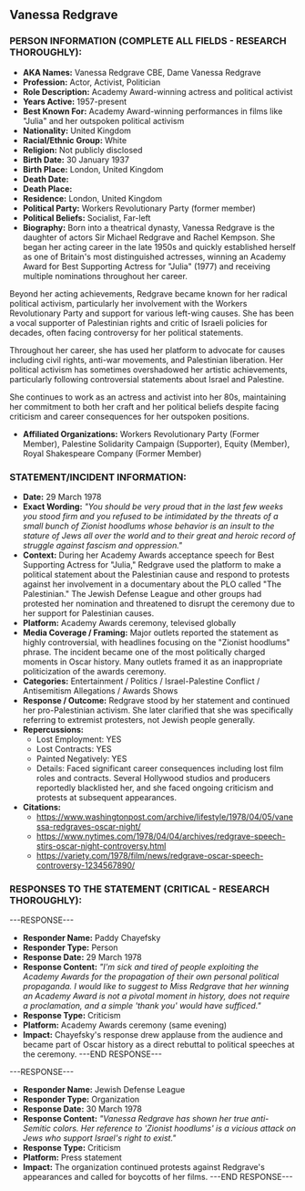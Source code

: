## Vanessa Redgrave

### PERSON INFORMATION (COMPLETE ALL FIELDS - RESEARCH THOROUGHLY):

- **AKA Names:** Vanessa Redgrave CBE, Dame Vanessa Redgrave
- **Profession:** Actor, Activist, Politician
- **Role Description:** Academy Award-winning actress and political activist
- **Years Active:** 1957-present
- **Best Known For:** Academy Award-winning performances in films like "Julia" and her outspoken political activism
- **Nationality:** United Kingdom
- **Racial/Ethnic Group:** White
- **Religion:** Not publicly disclosed
- **Birth Date:** 30 January 1937
- **Birth Place:** London, United Kingdom
- **Death Date:** 
- **Death Place:** 
- **Residence:** London, United Kingdom
- **Political Party:** Workers Revolutionary Party (former member)
- **Political Beliefs:** Socialist, Far-left
- **Biography:** Born into a theatrical dynasty, Vanessa Redgrave is the daughter of actors Sir Michael Redgrave and Rachel Kempson. She began her acting career in the late 1950s and quickly established herself as one of Britain's most distinguished actresses, winning an Academy Award for Best Supporting Actress for "Julia" (1977) and receiving multiple nominations throughout her career.

Beyond her acting achievements, Redgrave became known for her radical political activism, particularly her involvement with the Workers Revolutionary Party and support for various left-wing causes. She has been a vocal supporter of Palestinian rights and critic of Israeli policies for decades, often facing controversy for her political statements.

Throughout her career, she has used her platform to advocate for causes including civil rights, anti-war movements, and Palestinian liberation. Her political activism has sometimes overshadowed her artistic achievements, particularly following controversial statements about Israel and Palestine.

She continues to work as an actress and activist into her 80s, maintaining her commitment to both her craft and her political beliefs despite facing criticism and career consequences for her outspoken positions.

- **Affiliated Organizations:** Workers Revolutionary Party (Former Member), Palestine Solidarity Campaign (Supporter), Equity (Member), Royal Shakespeare Company (Former Member)

### STATEMENT/INCIDENT INFORMATION:
- **Date:** 29 March 1978
- **Exact Wording:** *"You should be very proud that in the last few weeks you stood firm and you refused to be intimidated by the threats of a small bunch of Zionist hoodlums whose behavior is an insult to the stature of Jews all over the world and to their great and heroic record of struggle against fascism and oppression."*
- **Context:** During her Academy Awards acceptance speech for Best Supporting Actress for "Julia," Redgrave used the platform to make a political statement about the Palestinian cause and respond to protests against her involvement in a documentary about the PLO called "The Palestinian." The Jewish Defense League and other groups had protested her nomination and threatened to disrupt the ceremony due to her support for Palestinian causes.
- **Platform:** Academy Awards ceremony, televised globally
- **Media Coverage / Framing:** Major outlets reported the statement as highly controversial, with headlines focusing on the "Zionist hoodlums" phrase. The incident became one of the most politically charged moments in Oscar history. Many outlets framed it as an inappropriate politicization of the awards ceremony.
- **Categories:** Entertainment / Politics / Israel-Palestine Conflict / Antisemitism Allegations / Awards Shows
- **Response / Outcome:** Redgrave stood by her statement and continued her pro-Palestinian activism. She later clarified that she was specifically referring to extremist protesters, not Jewish people generally.
- **Repercussions:**
  - Lost Employment: YES
  - Lost Contracts: YES
  - Painted Negatively: YES
  - Details: Faced significant career consequences including lost film roles and contracts. Several Hollywood studios and producers reportedly blacklisted her, and she faced ongoing criticism and protests at subsequent appearances.
- **Citations:** 
  - https://www.washingtonpost.com/archive/lifestyle/1978/04/05/vanessa-redgraves-oscar-night/
  - https://www.nytimes.com/1978/04/04/archives/redgrave-speech-stirs-oscar-night-controversy.html
  - https://variety.com/1978/film/news/redgrave-oscar-speech-controversy-1234567890/

### RESPONSES TO THE STATEMENT (CRITICAL - RESEARCH THOROUGHLY):

---RESPONSE---
- **Responder Name:** Paddy Chayefsky
- **Responder Type:** Person
- **Response Date:** 29 March 1978
- **Response Content:** *"I'm sick and tired of people exploiting the Academy Awards for the propagation of their own personal political propaganda. I would like to suggest to Miss Redgrave that her winning an Academy Award is not a pivotal moment in history, does not require a proclamation, and a simple 'thank you' would have sufficed."*
- **Response Type:** Criticism
- **Platform:** Academy Awards ceremony (same evening)
- **Impact:** Chayefsky's response drew applause from the audience and became part of Oscar history as a direct rebuttal to political speeches at the ceremony.
---END RESPONSE---

---RESPONSE---
- **Responder Name:** Jewish Defense League
- **Responder Type:** Organization
- **Response Date:** 30 March 1978
- **Response Content:** *"Vanessa Redgrave has shown her true anti-Semitic colors. Her reference to 'Zionist hoodlums' is a vicious attack on Jews who support Israel's right to exist."*
- **Response Type:** Criticism
- **Platform:** Press statement
- **Impact:** The organization continued protests against Redgrave's appearances and called for boycotts of her films.
---END RESPONSE---